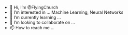 - 👋 Hi, I’m @FlyingChurch
- 👀 I’m interested in ... Machine Learning, Neural Networks
- 🌱 I’m currently learning ...
- 💞️ I’m looking to collaborate on ...
- 📫 How to reach me ...

<!---
FlyingChurch/FlyingChurch is a ✨ special ✨ repository because its `README.md` (this file) appears on your GitHub profile.
You can click the Preview link to take a look at your changes.
--->
